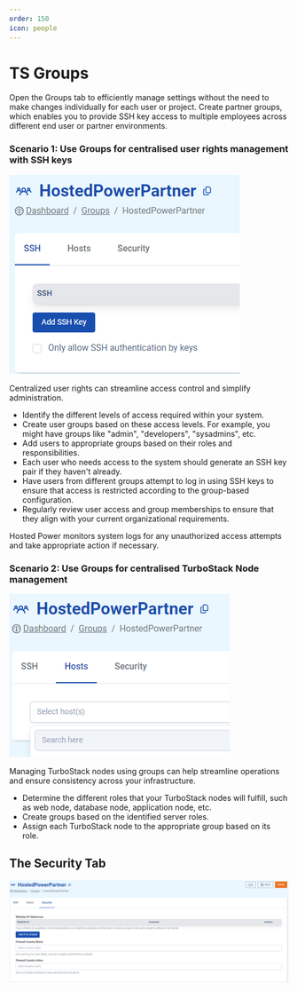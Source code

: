 ```yaml
---
order: 150
icon: people
---
```


# TS Groups

Open the Groups tab to efficiently manage settings without the need to make changes individually for each user or project. Create partner groups, which enables you to provide SSH key access to multiple employees across different end user or partner environments.

### Scenario 1: Use Groups for centralised user rights management with SSH keys

![SSHTab](../img/turbostackapp/groups/SSHTab.png)

Centralized user rights can streamline access control and simplify administration.

* Identify the different levels of access required within your system.
* Create user groups based on these access levels. For example, you might have groups like "admin", "developers", "sysadmins", etc.
* Add users to appropriate groups based on their roles and responsibilities.
* Each user who needs access to the system should generate an SSH key pair if they haven't already.
* Have users from different groups attempt to log in using SSH keys to ensure that access is restricted according to the group-based configuration.
* Regularly review user access and group memberships to ensure that they align with your current organizational requirements.

Hosted Power monitors system logs for any unauthorized access attempts and take appropriate action if necessary.

### Scenario 2: Use Groups for centralised TurboStack Node management 

![HostsTab](../img/turbostackapp/groups/HostsTab.png)

Managing TurboStack nodes using groups can help streamline operations and ensure consistency across your infrastructure.

* Determine the different roles that your TurboStack nodes will fulfill, such as web node, database node, application node, etc.
* Create groups based on the identified server roles.
* Assign each TurboStack node to the appropriate group based on its role.

## The Security Tab

![HostsTab](../img/turbostackapp/groups/SecurityTab.png)
